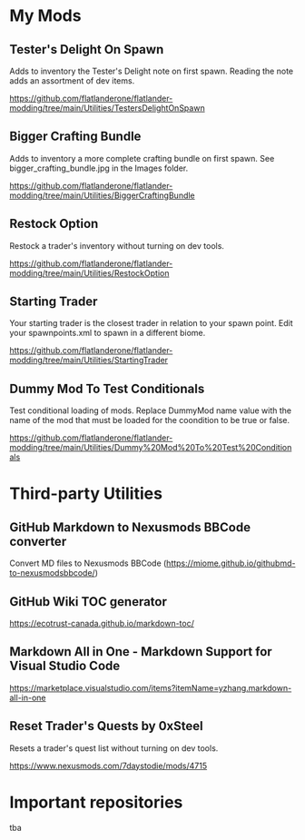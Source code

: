 # My Mods

## Tester's Delight On Spawn

Adds to inventory the Tester's Delight note on first spawn. Reading the note adds an assortment of dev items.

https://github.com/flatlanderone/flatlander-modding/tree/main/Utilities/TestersDelightOnSpawn

## Bigger Crafting Bundle

Adds to inventory a more complete crafting bundle on first spawn. See bigger_crafting_bundle.jpg in the Images folder.

https://github.com/flatlanderone/flatlander-modding/tree/main/Utilities/BiggerCraftingBundle

## Restock Option

Restock a trader's inventory without turning on dev tools.

https://github.com/flatlanderone/flatlander-modding/tree/main/Utilities/RestockOption

## Starting Trader

Your starting trader is the closest trader in relation to your spawn point. Edit your spawnpoints.xml to spawn in a different biome.

https://github.com/flatlanderone/flatlander-modding/tree/main/Utilities/StartingTrader

## Dummy Mod To Test Conditionals

Test conditional loading of mods. Replace DummyMod name value with the name of the mod that must be loaded for the coondition to be true or false.

https://github.com/flatlanderone/flatlander-modding/tree/main/Utilities/Dummy%20Mod%20To%20Test%20Conditionals

# Third-party Utilities

## GitHub Markdown to Nexusmods BBCode converter

Convert MD files to Nexusmods BBCode
(https://miome.github.io/githubmd-to-nexusmodsbbcode/)

## GitHub Wiki TOC generator

https://ecotrust-canada.github.io/markdown-toc/

## Markdown All in One - Markdown Support for Visual Studio Code

https://marketplace.visualstudio.com/items?itemName=yzhang.markdown-all-in-one

## Reset Trader's Quests by 0xSteel

Resets a trader's quest list without turning on dev tools.

https://www.nexusmods.com/7daystodie/mods/4715

# Important repositories

tba
